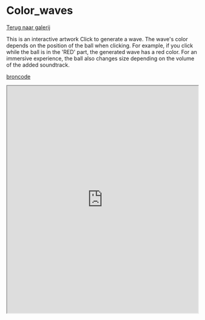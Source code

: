 # Color_waves

[Terug naar galerij](https://arneduyver.github.io/creative-coding/gallery)

This is an interactive artwork 
Click to generate a wave. 
The wave's color depends on the position of the ball when clicking.
For example, if you click while the ball is in the 'RED' part,
the generated wave has a red color.
For an immersive experience, the ball also changes size 
depending on the volume of the added soundtrack.

[broncode](https://editor.p5js.org/SikorskiJonas/sketches/wvhrbDJly)

<iframe width="100%" height=600 src="https://editor.p5js.org/SikorskiJonas/full/wvhrbDJly"></iframe>